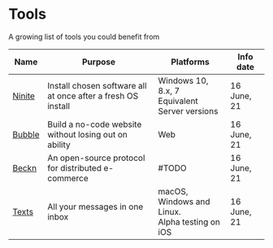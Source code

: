 # Tools

A growing list of tools you could benefit from

Name | Purpose | Platforms | Info date
| --- | --- | --- | --- |
[Ninite](https://ninite.com/) | Install chosen software all at once after a fresh OS install | Windows 10, 8.x, 7</br>Equivalent Server versions | 16 June, 21
[Bubble](https://bubble.io) | Build a no-code website without losing out on ability | Web | 16 June, 21
[Beckn](https://beckn.org/) | An open-source protocol for distributed e-commerce | #TODO | 16 June, 21
[Texts](http://texts.com/) | All your messages in one inbox | macOS, Windows and Linux.</br>Alpha testing on iOS | 16 June, 21
